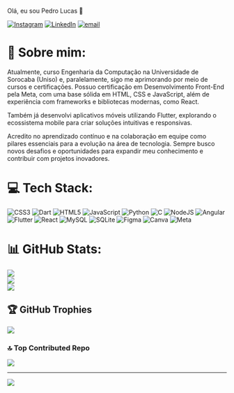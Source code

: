Olá, eu sou Pedro Lucas 👋

[![Instagram](https://img.shields.io/badge/Instagram-%23E4405F.svg?logo=Instagram&logoColor=white)](https://instagram.com/pedr0mell0) [![LinkedIn](https://img.shields.io/badge/LinkedIn-%230077B5.svg?logo=linkedin&logoColor=white)](https://linkedin.com/in/pedro-lucas-1b4534285) [![email](https://img.shields.io/badge/Email-D14836?logo=gmail&logoColor=white)](mailto:pedrolucasprfn@gmail.com) 

# 💫 Sobre mim:
Atualmente, curso Engenharia da Computação na Universidade de Sorocaba (Uniso) e, paralelamente, sigo me aprimorando por meio de cursos e certificações. Possuo certificação em Desenvolvimento Front-End pela Meta, com uma base sólida em HTML, CSS e JavaScript, além de experiência com frameworks e bibliotecas modernas, como React.

Também já desenvolvi aplicativos móveis utilizando Flutter, explorando o ecossistema mobile para criar soluções intuitivas e responsivas.

Acredito no aprendizado contínuo e na colaboração em equipe como pilares essenciais para a evolução na área de tecnologia. Sempre busco novos desafios e oportunidades para expandir meu conhecimento e contribuir com projetos inovadores.<br>



# 💻 Tech Stack:
![CSS3](https://img.shields.io/badge/css3-%231572B6.svg?style=for-the-badge&logo=css3&logoColor=white) ![Dart](https://img.shields.io/badge/dart-%230175C2.svg?style=for-the-badge&logo=dart&logoColor=white) ![HTML5](https://img.shields.io/badge/html5-%23E34F26.svg?style=for-the-badge&logo=html5&logoColor=white) ![JavaScript](https://img.shields.io/badge/javascript-%23323330.svg?style=for-the-badge&logo=javascript&logoColor=%23F7DF1E) ![Python](https://img.shields.io/badge/python-3670A0?style=for-the-badge&logo=python&logoColor=ffdd54) ![C](https://img.shields.io/badge/c-%2300599C.svg?style=for-the-badge&logo=c&logoColor=white) ![NodeJS](https://img.shields.io/badge/node.js-6DA55F?style=for-the-badge&logo=node.js&logoColor=white) ![Angular](https://img.shields.io/badge/angular-%23DD0031.svg?style=for-the-badge&logo=angular&logoColor=white) ![Flutter](https://img.shields.io/badge/Flutter-%2302569B.svg?style=for-the-badge&logo=Flutter&logoColor=white) ![React](https://img.shields.io/badge/react-%2320232a.svg?style=for-the-badge&logo=react&logoColor=%2361DAFB) ![MySQL](https://img.shields.io/badge/mysql-4479A1.svg?style=for-the-badge&logo=mysql&logoColor=white) ![SQLite](https://img.shields.io/badge/sqlite-%2307405e.svg?style=for-the-badge&logo=sqlite&logoColor=white) ![Figma](https://img.shields.io/badge/figma-%23F24E1E.svg?style=for-the-badge&logo=figma&logoColor=white) ![Canva](https://img.shields.io/badge/Canva-%2300C4CC.svg?style=for-the-badge&logo=Canva&logoColor=white) ![Meta](https://img.shields.io/badge/Meta-%230467DF.svg?style=for-the-badge&logo=Meta&logoColor=white)
# 📊 GitHub Stats:
![](https://github-readme-stats.vercel.app/api?username=LedroPucas&theme=dark&hide_border=false&include_all_commits=true&count_private=false)<br/>
![](https://nirzak-streak-stats.vercel.app/?user=LedroPucas&theme=dark&hide_border=false)<br/>
![](https://github-readme-stats.vercel.app/api/top-langs/?username=LedroPucas&theme=dark&hide_border=false&include_all_commits=true&count_private=false&layout=compact)

## 🏆 GitHub Trophies
![](https://github-profile-trophy.vercel.app/?username=LedroPucas&theme=radical&no-frame=false&no-bg=true&margin-w=4)

### 🔝 Top Contributed Repo
![](https://github-contributor-stats.vercel.app/api?username=LedroPucas&limit=5&theme=dark&combine_all_yearly_contributions=true)

---
[![](https://visitcount.itsvg.in/api?id=LedroPucas&icon=0&color=0)](https://visitcount.itsvg.in)
